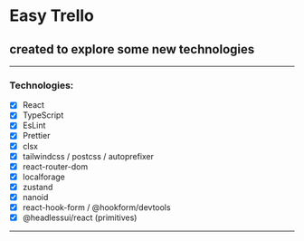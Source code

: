# Easy Trello

## created to explore some new technologies

---
### Technologies:
- [x] React
- [x] TypeScript
- [x] EsLint
- [x] Prettier
- [x] clsx
- [x] tailwindcss / postcss / autoprefixer
- [x] react-router-dom
- [x] localforage
- [x] zustand
- [x] nanoid
- [x] react-hook-form / @hookform/devtools
- [x] @headlessui/react (primitives)
---
